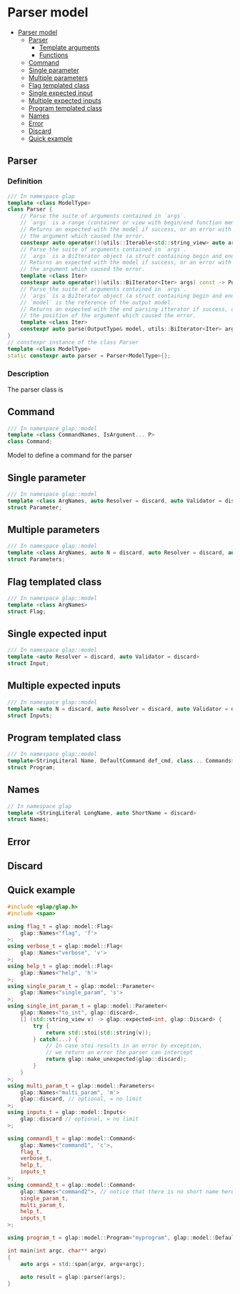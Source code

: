 # Parser model

- [Parser model](#parser-model)
  - [Parser](#parser)
    - [Template arguments](#template-arguments)
    - [Functions](#functions)
  - [Command](#command)
  - [Single parameter](#single-parameter)
  - [Multiple parameters](#multiple-parameters)
  - [Flag templated class](#flag-templated-class)
  - [Single expected input](#single-expected-input)
  - [Multiple expected inputs](#multiple-expected-inputs)
  - [Program templated class](#program-templated-class)
  - [Names](#names)
  - [Error](#error)
  - [Discard](#discard)
  - [Quick example](#quick-example)

## Parser

### Definition

```cpp
/// In namespace glap
template <class ModelType>
class Parser {
    // Parse the suite of arguments contained in `args`. 
    // `args` is a range (container or view with begin/end function members)
    // Returns an expected with the model if success, or an error with the position of
    // the argument which caused the error.
    constexpr auto operator()(utils::Iterable<std::string_view> auto args) const -> PosExpected<OutputType>;
    // Parse the suite of arguments contained in `args`. 
    // `args` is a BiIterator object (a struct containing begin and end iterator)
    // Returns an expected with the model if success, or an error with the position of
    // the argument which caused the error.
    template <class Iter>
    constexpr auto operator()(utils::BiIterator<Iter> args) const -> PosExpected<OutputType>;
    // Parse the suite of arguments contained in `args`. 
    // `args` is a BiIterator object (a struct containing begin and end iterator)
    // `model` is the reference of the output model.
    // Returns an expected with the end parsing itterator if success, or an error with 
    // the position of the argument which caused the error.
    template <class Iter>
    constexpr auto parse(OutputType& model, utils::BiIterator<Iter> args) const -> PosExpected<Iter>;
}
// constexpr instance of the class Parser
template <class ModelType>
static constexpr auto parser = Parser<ModelType>{};
```
### Description

The parser class is 

## Command
```cpp
/// In namespace glap::model
template <class CommandNames, IsArgument... P>
class Command;
```
Model to define a command for the parser
## Single parameter
```cpp
/// In namespace glap::model
template <class ArgNames, auto Resolver = discard, auto Validator = discard>
struct Parameter;
```
## Multiple parameters
```cpp
/// In namespace glap::model
template <class ArgNames, auto N = discard, auto Resolver = discard, auto Validator = discard>
struct Parameters;
```
## Flag templated class
```cpp
/// In namespace glap::model
template <class ArgNames>
struct Flag;
```
## Single expected input
```cpp
/// In namespace glap::model
template <auto Resolver = discard, auto Validator = discard>
struct Input;
```
## Multiple expected inputs
```cpp
/// In namespace glap::model
template <auto N = discard, auto Resolver = discard, auto Validator = discard>
struct Inputs;
```

## Program templated class
```cpp
/// In namespace glap::model
template<StringLiteral Name, DefaultCommand def_cmd, class... Commands>
struct Program;
```

## Names

```cpp
// In namespace glap
template <StringLiteral LongName, auto ShortName = discard> 
struct Names;
```

## Error

## Discard

## Quick example

```cpp
#include <glap/glap.h>
#include <span>

using flag_t = glap::model::Flag<
    glap::Names<"flag", 'f'>
>;
using verbose_t = glap::model::Flag<
    glap::Names<"verbose", 'v'>
>;
using help_t = glap::model::Flag<
    glap::Names<"help", 'h'>
>;
using single_param_t = glap::model::Parameter<
    glap::Names<"single_param", 's'>
>;
using single_int_param_t = glap::model::Parameter<
    glap::Names<"to_int", glap::discard>,
    [] (std::string_view v) -> glap::expected<int, glap::Discard> { 
        try {
            return std::stoi(std::string(v)); 
        } catch(...) {
            // In case stoi results in an error by exception, 
            // we return an error the parser can intercept
            return glap::make_unexpected(glap::discard);
        }
    }
>;
using multi_param_t = glap::model::Parameters<
    glap::Names<"multi_param", 'm'>
    glap::discard, // optional, = no limit
>;
using inputs_t = glap::model::Inputs<
    glap::discard // optional, = no limit
>;

using command1_t = glap::model::Command<
    glap::Names<"command1", 'c'>, 
    flag_t, 
    verbose_t, 
    help_t, 
    inputs_t
>;
using command2_t = glap::model::Command<
    glap::Names<"command2">, // notice that there is no short name here
    single_param_t, 
    multi_param_t, 
    help_t, 
    inputs_t
>;

using program_t = glap::model::Program<"myprogram", glap::model::DefaultCommand::FirstDefined, command1_t, command2_t>;

int main(int argc, char** argv)
{
    auto args = std::span{argv, argv+argc};
    
    auto result = glap::parser(args);
}
```